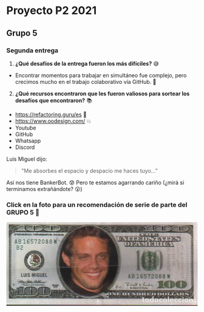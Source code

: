 # Proyecto P2 2021
## Grupo 5
### Segunda entrega
1. **¿Qué desafíos de la entrega fueron los más difíciles?** :sweat_smile:
- Encontrar momentos para trabajar en simultáneo fue complejo, pero crecimos mucho en el trabajo colaborativo vía GitHub. :muscle:
2. **¿Qué recursos encontraron que les fueron valiosos para sortear los desafíos que encontraron?** :books:
- https://refactoring.guru/es  :heartbeat:
- https://www.oodesign.com/ :boom:
- Youtube
- GitHub
- Whatsapp
- Discord

Luis Miguel dijo:
> "Me absorbes el espacio y despacio me haces tuyo..."

Así nos tiene BankerBot. :cold_sweat: Pero te estamos agarrando cariño (¿mirá si terminamos extrañándote? :astonished:) 

### **Click en la foto para un recomendación de serie de parte del GRUPO 5** :movie_camera:
[![Serión](/docs/67195573.jpeg)](https://www.netflix.com/uy/title/80191236) 

